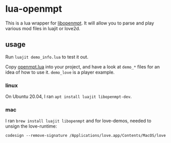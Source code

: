 # lua-openmpt

This is a lua wrapper for [libopenmpt](https://lib.openmpt.org/libopenmpt/). It will allow you to parse and play various mod files in luajit or love2d.

## usage

Run `luajit demo_info.lua` to test it out.

Copy [openmpt.lua](openmpt.lua) into your project, and have a look at `demo_*` files for an idea of how to use it. `demo_love` is a player example.

### linux

On Ubuntu 20.04, I ran `apt install luajit libopenmpt-dev`.

### mac

I ran `brew install luajit libopenmpt` and for love-demos, needed to unsign the love-runtime:

```
codesign --remove-signature /Applications/love.app/Contents/MacOS/love
```
